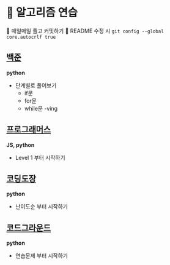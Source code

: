 # 🌈 알고리즘 연습

📌 매일매일 풀고 커밋하기
📌 README 수정 시 `git config --global core.autocrlf true`

## [백준](https://www.acmicpc.net/)

**python**

- 단계별로 풀어보기
  - if문
  - for문
  - while문 -ving

## [프로그래머스](https://programmers.co.kr/learn/challenges?tab=all_challenges)

**JS, python**

- Level 1 부터 시작하기

## [코딩도장](https://codingdojang.com/list/1?sort=level&sort_order=fw)

**python**

- 난이도순 부터 시작하기

## [코드그라운드](https://www.codeground.org/practice)

**python**

- 연습문제 부터 시작하기
